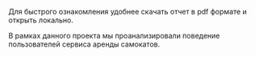 Для быстрого ознакомления удобнее скачать отчет в pdf формате и открыть локально.

В рамках данного проекта мы проанализировали поведение пользователей сервиса аренды самокатов.

